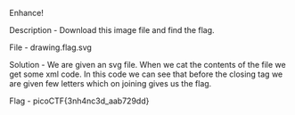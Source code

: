 Enhance!

Description - Download this image file and find the flag.

File - drawing.flag.svg

Solution - We are given an svg file. When we cat the contents of the file we get some xml code. In this code we can see that before the closing tag </tspan> we are given few letters which on joining gives us the flag.

Flag - picoCTF{3nh4nc3d_aab729dd}
